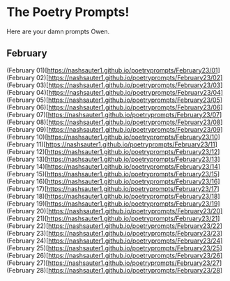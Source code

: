 # The Poetry Prompts!
Here are your damn prompts Owen.

## February
(February 01)[https://nashsauter1.github.io/poetryprompts/February23/01]
(February 02)[https://nashsauter1.github.io/poetryprompts/February23/02]
(February 03)[https://nashsauter1.github.io/poetryprompts/February23/03]
(February 04)[https://nashsauter1.github.io/poetryprompts/February23/04]
(February 05)[https://nashsauter1.github.io/poetryprompts/February23/05]
(February 06)[https://nashsauter1.github.io/poetryprompts/February23/06]
(February 07)[https://nashsauter1.github.io/poetryprompts/February23/07]
(February 08)[https://nashsauter1.github.io/poetryprompts/February23/08]
(February 09)[https://nashsauter1.github.io/poetryprompts/February23/09]
(February 10)[https://nashsauter1.github.io/poetryprompts/February23/10]
(February 11)[https://nashsauter1.github.io/poetryprompts/February23/11]
(February 12)[https://nashsauter1.github.io/poetryprompts/February23/12]
(February 13)[https://nashsauter1.github.io/poetryprompts/February23/13]
(February 14)[https://nashsauter1.github.io/poetryprompts/February23/14]
(February 15)[https://nashsauter1.github.io/poetryprompts/February23/15]
(February 16)[https://nashsauter1.github.io/poetryprompts/February23/16]
(February 17)[https://nashsauter1.github.io/poetryprompts/February23/17]
(February 18)[https://nashsauter1.github.io/poetryprompts/February23/18]
(February 19)[https://nashsauter1.github.io/poetryprompts/February23/19]
(February 20)[https://nashsauter1.github.io/poetryprompts/February23/20]
(February 21)[https://nashsauter1.github.io/poetryprompts/February23/21]
(February 22)[https://nashsauter1.github.io/poetryprompts/February23/22]
(February 23)[https://nashsauter1.github.io/poetryprompts/February23/23]
(February 24)[https://nashsauter1.github.io/poetryprompts/February23/24]
(February 25)[https://nashsauter1.github.io/poetryprompts/February23/25]
(February 26)[https://nashsauter1.github.io/poetryprompts/February23/26]
(February 27)[https://nashsauter1.github.io/poetryprompts/February23/27]
(February 28)[https://nashsauter1.github.io/poetryprompts/February23/28]

